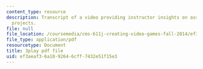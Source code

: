 ```yaml
---
content_type: resource
description: Transcript of a video providing instructor insights on assessing students'
  projects.
file: null
file_location: /coursemedia/cms-611j-creating-video-games-fall-2014/ef3aeaf36a1892646cff7432e51f15e3_HpeJ1h0V1RE.pdf
file_type: application/pdf
resourcetype: Document
title: 3play pdf file
uid: ef3aeaf3-6a18-9264-6cff-7432e51f15e3
---
```

